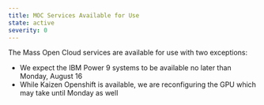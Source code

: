 ```yaml
---
title: MOC Services Available for Use
state: active
severity: 0
---
```

The Mass Open Cloud services are available for use with two exceptions:
- We expect the IBM Power 9 systems to be available  no later than Monday, August 16
- While Kaizen Openshift is available, we are reconfiguring the GPU which may take until Monday as well
